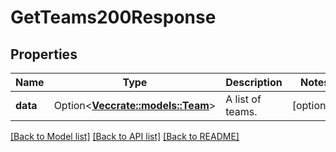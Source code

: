 # GetTeams200Response

## Properties

Name | Type | Description | Notes
------------ | ------------- | ------------- | -------------
**data** | Option<[**Vec<crate::models::Team>**](Team.md)> | A list of teams. | [optional]

[[Back to Model list]](../README.md#documentation-for-models) [[Back to API list]](../README.md#documentation-for-api-endpoints) [[Back to README]](../README.md)


